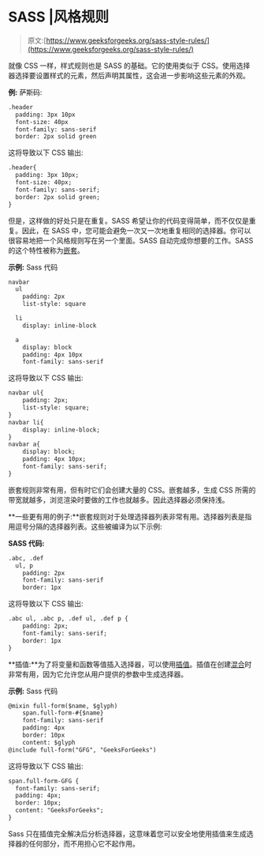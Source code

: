# SASS |风格规则

> 原文:[https://www.geeksforgeeks.org/sass-style-rules/](https://www.geeksforgeeks.org/sass-style-rules/)

就像 CSS 一样，样式规则也是 SASS 的基础。它的使用类似于 CSS。使用选择器选择要设置样式的元素，然后声明其属性，这会进一步影响这些元素的外观。

**例:**
萨斯码:

```html
.header
  padding: 3px 10px
  font-size: 40px
  font-family: sans-serif
  border: 2px solid green
```

这将导致以下 CSS 输出:

```html
.header{
  padding: 3px 10px;
  font-size: 40px;
  font-family: sans-serif;
  border: 2px solid green;
}

```

但是，这样做的好处只是在重复。SASS 希望让你的代码变得简单，而不仅仅是重复。因此，在 SASS 中，您可能会避免一次又一次地重复相同的选择器。你可以很容易地把一个风格规则写在另一个里面。SASS 自动完成你想要的工作。SASS 的这个特性被称为[嵌套](https://www.geeksforgeeks.org/sass-nesting/)。

**示例:** Sass 代码

```html
navbar
  ul
    padding: 2px
    list-style: square

  li
    display: inline-block

  a
    display: block
    padding: 4px 10px
    font-family: sans-serif
```

这将导致以下 CSS 输出:

```html
navbar ul{
    padding: 2px;
    list-style: square;
}
navbar li{
    display: inline-block;
}
navbar a{
    display: block;
    padding: 4px 10px;
    font-family: sans-serif;
}

```

嵌套规则非常有用，但有时它们会创建大量的 CSS。嵌套越多，生成 CSS 所需的带宽就越多，浏览渲染时要做的工作也就越多。因此选择器必须保持浅。

**一些更有用的例子:**嵌套规则对于处理选择器列表非常有用。选择器列表是指用逗号分隔的选择器列表。这些被编译为以下示例:

**SASS 代码:**

```html
.abc, .def
  ul, p
    padding: 2px
    font-family: sans-serif
    border: 1px
```

这将导致以下 CSS 输出:

```html
.abc ul, .abc p, .def ul, .def p {
    padding: 2px;
    font-family: sans-serif;
    border: 1px
}

```

**插值:**为了将变量和函数等值插入选择器，可以使用[插值](https://www.geeksforgeeks.org/sass-interpolation/?ref=rp)。插值在创建[混合](https://www.geeksforgeeks.org/sass-mixin-and-include/)时非常有用，因为它允许您从用户提供的参数中生成选择器。

**示例:** Sass 代码

```html
@mixin full-form($name, $glyph) 
    span.full-form-#{$name} 
    font-family: sans-serif
    padding: 4px
    border: 10px
    content: $glyph
@include full-form("GFG", "GeeksForGeeks")
```

这将导致以下 CSS 输出:

```html
span.full-form-GFG {
  font-family: sans-serif;
  padding: 4px;
  border: 10px;
  content: "GeeksForGeeks";
}

```

Sass 只在插值完全解决后分析选择器，这意味着您可以安全地使用插值来生成选择器的任何部分，而不用担心它不起作用。